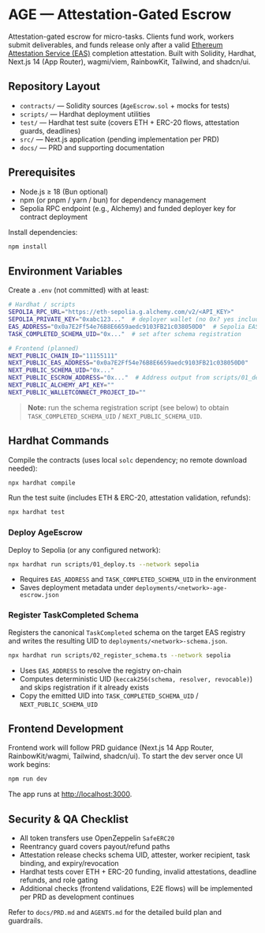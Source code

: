# AGE — Attestation-Gated Escrow

Attestation-gated escrow for micro-tasks. Clients fund work, workers submit deliverables, and funds release only after a valid [Ethereum Attestation Service (EAS)](https://attest.org/) completion attestation. Built with Solidity, Hardhat, Next.js 14 (App Router), wagmi/viem, RainbowKit, Tailwind, and shadcn/ui.

## Repository Layout

- `contracts/` — Solidity sources (`AgeEscrow.sol` + mocks for tests)
- `scripts/` — Hardhat deployment utilities
- `test/` — Hardhat test suite (covers ETH + ERC-20 flows, attestation guards, deadlines)
- `src/` — Next.js application (pending implementation per PRD)
- `docs/` — PRD and supporting documentation

## Prerequisites

- Node.js ≥ 18 (Bun optional)
- npm (or pnpm / yarn / bun) for dependency management
- Sepolia RPC endpoint (e.g., Alchemy) and funded deployer key for contract deployment

Install dependencies:

```bash
npm install
```

## Environment Variables

Create a `.env` (not committed) with at least:

```bash
# Hardhat / scripts
SEPOLIA_RPC_URL="https://eth-sepolia.g.alchemy.com/v2/<API_KEY>"
SEPOLIA_PRIVATE_KEY="0xabc123..."  # deployer wallet (no 0x? yes include 0x)
EAS_ADDRESS="0x0a7E2Ff54e76B8E6659aedc9103FB21c038050D0"  # Sepolia EAS v0.26
TASK_COMPLETED_SCHEMA_UID="0x..."  # set after schema registration

# Frontend (planned)
NEXT_PUBLIC_CHAIN_ID="11155111"
NEXT_PUBLIC_EAS_ADDRESS="0x0a7E2Ff54e76B8E6659aedc9103FB21c038050D0"
NEXT_PUBLIC_SCHEMA_UID="0x..."
NEXT_PUBLIC_ESCROW_ADDRESS="0x..."  # Address output from scripts/01_deploy.ts
NEXT_PUBLIC_ALCHEMY_API_KEY=""
NEXT_PUBLIC_WALLETCONNECT_PROJECT_ID=""
```

> **Note:** run the schema registration script (see below) to obtain `TASK_COMPLETED_SCHEMA_UID` / `NEXT_PUBLIC_SCHEMA_UID`.

## Hardhat Commands

Compile the contracts (uses local `solc` dependency; no remote download needed):

```bash
npx hardhat compile
```

Run the test suite (includes ETH & ERC-20, attestation validation, refunds):

```bash
npx hardhat test
```

### Deploy AgeEscrow

Deploy to Sepolia (or any configured network):

```bash
npx hardhat run scripts/01_deploy.ts --network sepolia
```

- Requires `EAS_ADDRESS` and `TASK_COMPLETED_SCHEMA_UID` in the environment
- Saves deployment metadata under `deployments/<network>-age-escrow.json`

### Register TaskCompleted Schema

Registers the canonical `TaskCompleted` schema on the target EAS registry and writes the resulting UID to `deployments/<network>-schema.json`.

```bash
npx hardhat run scripts/02_register_schema.ts --network sepolia
```

- Uses `EAS_ADDRESS` to resolve the registry on-chain
- Computes deterministic UID (`keccak256(schema, resolver, revocable)`) and skips registration if it already exists
- Copy the emitted UID into `TASK_COMPLETED_SCHEMA_UID` / `NEXT_PUBLIC_SCHEMA_UID`

## Frontend Development

Frontend work will follow PRD guidance (Next.js 14 App Router, RainbowKit/wagmi, Tailwind, shadcn/ui). To start the dev server once UI work begins:

```bash
npm run dev
```

The app runs at [http://localhost:3000](http://localhost:3000).

## Security & QA Checklist

- All token transfers use OpenZeppelin `SafeERC20`
- Reentrancy guard covers payout/refund paths
- Attestation release checks schema UID, attester, worker recipient, task binding, and expiry/revocation
- Hardhat tests cover ETH + ERC-20 funding, invalid attestations, deadline refunds, and role gating
- Additional checks (frontend validations, E2E flows) will be implemented per PRD as development continues

Refer to `docs/PRD.md` and `AGENTS.md` for the detailed build plan and guardrails.
